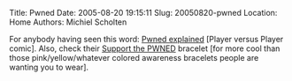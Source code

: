 Title: Pwned
Date: 2005-08-20 19:15:11
Slug: 20050820-pwned
Location: Home
Authors: Michiel Scholten

<p>For anybody having seen this word: <a href="http://www.pvponline.com/archive.php3?archive=20050818">Pwned explained</a> [Player versus Player comic]. Also, check their <a href="http://www.thinkgeek.com/pvp/swag/7906/">Support the PWNED</a> bracelet [for more cool than those pink/yellow/whatever colored awareness bracelets people are wanting you to wear].</p>